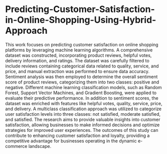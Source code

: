 # Predicting-Customer-Satisfaction-in-Online-Shopping-Using-Hybrid-Approach
This work focuses on predicting customer satisfaction on online shopping platforms by leveraging machine learning algorithms. A comprehensive dataset was
constructed, incorporating product reviews, helpful votes, delivery information,
and ratings. The dataset was carefully filtered to include reviews containing categorical data related to quality, service, and price, and manual extraction was
performed to ensure data accuracy. Sentiment analysis was then employed to
determine the overall sentiment score of product reviews, categorizing them into
two classes: positive and negative. Different machine learning classification models, such as Random Forest, Support Vector Machines, and Gradient Boosting,
were applied to evaluate their predictive performance. In addition to sentiment
scores, the dataset was enriched with features like helpful votes, quality, service,
price, and delivery. A multiclass classification approach was utilized to categorize
user satisfaction levels into three classes: not satisfied, moderate satisfied, and
satisfied. The research aims to provide valuable insights into customer satisfaction, allowing businesses to make informed decisions and optimize strategies for
improved user experiences. The outcomes of this study can contribute to enhancing customer satisfaction and loyalty, providing a competitive advantage for
businesses operating in the dynamic e-commerce landscape.
